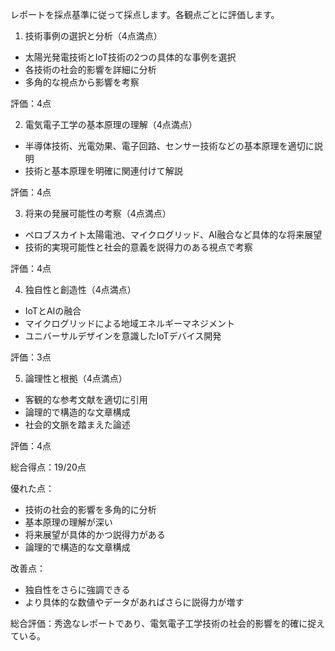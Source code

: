 レポートを採点基準に従って採点します。各観点ごとに評価します。

1. 技術事例の選択と分析（4点満点）
- 太陽光発電技術とIoT技術の2つの具体的な事例を選択
- 各技術の社会的影響を詳細に分析
- 多角的な視点から影響を考察

評価：4点

2. 電気電子工学の基本原理の理解（4点満点）
- 半導体技術、光電効果、電子回路、センサー技術などの基本原理を適切に説明
- 技術と基本原理を明確に関連付けて解説

評価：4点

3. 将来の発展可能性の考察（4点満点）
- ペロブスカイト太陽電池、マイクログリッド、AI融合など具体的な将来展望
- 技術的実現可能性と社会的意義を説得力のある視点で考察

評価：4点

4. 独自性と創造性（4点満点）
- IoTとAIの融合
- マイクログリッドによる地域エネルギーマネジメント
- ユニバーサルデザインを意識したIoTデバイス開発

評価：3点

5. 論理性と根拠（4点満点）
- 客観的な参考文献を適切に引用
- 論理的で構造的な文章構成
- 社会的文脈を踏まえた論述

評価：4点

総合得点：19/20点

優れた点：
- 技術の社会的影響を多角的に分析
- 基本原理の理解が深い
- 将来展望が具体的かつ説得力がある
- 論理的で構造的な文章構成

改善点：
- 独自性をさらに強調できる
- より具体的な数値やデータがあればさらに説得力が増す

総合評価：秀逸なレポートであり、電気電子工学技術の社会的影響を的確に捉えている。